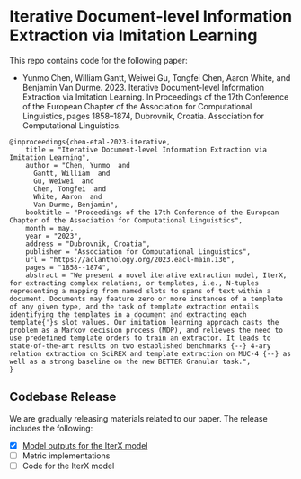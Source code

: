 # Iterative Document-level Information Extraction via Imitation Learning
This repo contains code for the following paper:

- Yunmo Chen, William Gantt, Weiwei Gu, Tongfei Chen, Aaron White, and Benjamin Van Durme. 2023. Iterative Document-level Information Extraction via Imitation Learning. In Proceedings of the 17th Conference of the European Chapter of the Association for Computational Linguistics, pages 1858–1874, Dubrovnik, Croatia. Association for Computational Linguistics.

```
@inproceedings{chen-etal-2023-iterative,
    title = "Iterative Document-level Information Extraction via Imitation Learning",
    author = "Chen, Yunmo  and
      Gantt, William  and
      Gu, Weiwei  and
      Chen, Tongfei  and
      White, Aaron  and
      Van Durme, Benjamin",
    booktitle = "Proceedings of the 17th Conference of the European Chapter of the Association for Computational Linguistics",
    month = may,
    year = "2023",
    address = "Dubrovnik, Croatia",
    publisher = "Association for Computational Linguistics",
    url = "https://aclanthology.org/2023.eacl-main.136",
    pages = "1858--1874",
    abstract = "We present a novel iterative extraction model, IterX, for extracting complex relations, or templates, i.e., N-tuples representing a mapping from named slots to spans of text within a document. Documents may feature zero or more instances of a template of any given type, and the task of template extraction entails identifying the templates in a document and extracting each template{'}s slot values. Our imitation learning approach casts the problem as a Markov decision process (MDP), and relieves the need to use predefined template orders to train an extractor. It leads to state-of-the-art results on two established benchmarks {--} 4-ary relation extraction on SciREX and template extraction on MUC-4 {--} as well as a strong baseline on the new BETTER Granular task.",
}
```

## Codebase Release

We are gradually releasing materials related to our paper. The release includes the following:
- [x] [Model outputs for the IterX model](./model_outputs)
- [ ] Metric implementations
- [ ] Code for the IterX model
